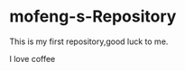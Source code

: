 mofeng-s-Repository
===================

This is my first repository,good luck to me.


I love coffee
